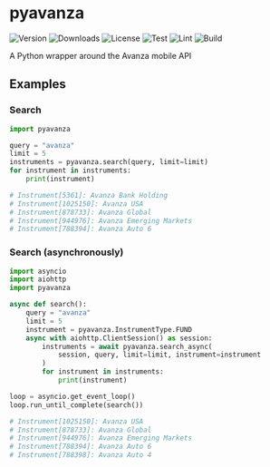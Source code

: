 # pyavanza

![Version](https://img.shields.io/pypi/v/pyavanza)
![Downloads](https://pepy.tech/badge/pyavanza)
![License](https://img.shields.io/github/license/claha/pyavanza.svg)
![Test](https://github.com/claha/pyavanza/workflows/Test/badge.svg)
![Lint](https://github.com/claha/pyavanza/workflows/Lint/badge.svg)
![Build](https://github.com/claha/pyavanza/workflows/Build/badge.svg)

A Python wrapper around the Avanza mobile API

## Examples

### Search

```python
import pyavanza

query = "avanza"
limit = 5
instruments = pyavanza.search(query, limit=limit)
for instrument in instruments:
    print(instrument)

# Instrument[5361]: Avanza Bank Holding
# Instrument[1025150]: Avanza USA
# Instrument[878733]: Avanza Global
# Instrument[944976]: Avanza Emerging Markets
# Instrument[788394]: Avanza Auto 6
```

### Search (asynchronously)

```python
import asyncio
import aiohttp
import pyavanza

async def search():
    query = "avanza"
    limit = 5
    instrument = pyavanza.InstrumentType.FUND
    async with aiohttp.ClientSession() as session:
        instruments = await pyavanza.search_async(
            session, query, limit=limit, instrument=instrument
        )
        for instrument in instruments:
            print(instrument)

loop = asyncio.get_event_loop()
loop.run_until_complete(search())

# Instrument[1025150]: Avanza USA
# Instrument[878733]: Avanza Global
# Instrument[944976]: Avanza Emerging Markets
# Instrument[788394]: Avanza Auto 6
# Instrument[788398]: Avanza Auto 4
```
